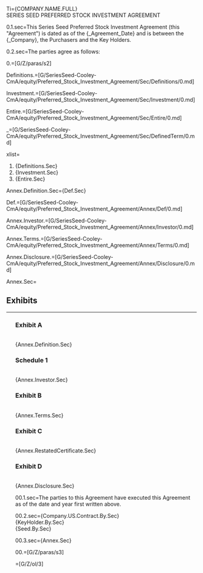 Ti=<span style="text-transform: uppercase">{Company.Name.Full}<br>SERIES SEED PREFERRED STOCK INVESTMENT AGREEMENT</span>

0.1.sec=This Series Seed Preferred Stock Investment Agreement (this "Agreement") is dated as of the {_Agreement_Date} and is between the {_Company}, the Purchasers and the Key Holders.

0.2.sec=The parties agree as follows:

 0.=[G/Z/paras/s2]

Definitions.=[G/SeriesSeed-Cooley-CmA/equity/Preferred_Stock_Investment_Agreement/Sec/Definitions/0.md]

Investment.=[G/SeriesSeed-Cooley-CmA/equity/Preferred_Stock_Investment_Agreement/Sec/Investment/0.md]

Entire.=[G/SeriesSeed-Cooley-CmA/equity/Preferred_Stock_Investment_Agreement/Sec/Entire/0.md]

_=[G/SeriesSeed-Cooley-CmA/equity/Preferred_Stock_Investment_Agreement/Sec/DefinedTerm/0.md]

xlist=<ol><li>{Definitions.Sec}<li>{Investment.Sec}<li>{Entire.Sec}</ol>

Annex.Definition.Sec={Def.Sec}

Def.=[G/SeriesSeed-Cooley-CmA/equity/Preferred_Stock_Investment_Agreement/Annex/Def/0.md]

Annex.Investor.=[G/SeriesSeed-Cooley-CmA/equity/Preferred_Stock_Investment_Agreement/Annex/Investor/0.md]

Annex.Terms.=[G/SeriesSeed-Cooley-CmA/equity/Preferred_Stock_Investment_Agreement/Annex/Terms/0.md]

Annex.Disclosure.=[G/SeriesSeed-Cooley-CmA/equity/Preferred_Stock_Investment_Agreement/Annex/Disclosure/0.md]  

Annex.Sec=<h2>Exhibits</h2><hr><ul type="none"><li><h3>Exhibit A</h3><br>{Annex.Definition.Sec}<li><h3>Schedule 1</h3><br>{Annex.Investor.Sec}<li><h3>Exhibit B</h3><br>{Annex.Terms.Sec}<li><h3>Exhibit C</h3><br>{Annex.RestatedCertificate.Sec}<li><h3>Exhibit D</h3><br>{Annex.Disclosure.Sec}<li>

00.1.sec=The parties to this Agreement have executed this Agreement as of the date and year first written above.

00.2.sec={Company.US.Contract.By.Sec}<br>{KeyHolder.By.Sec}<br>{Seed.By.Sec}

00.3.sec={Annex.Sec}

00.=[G/Z/paras/s3]

=[G/Z/ol/3]